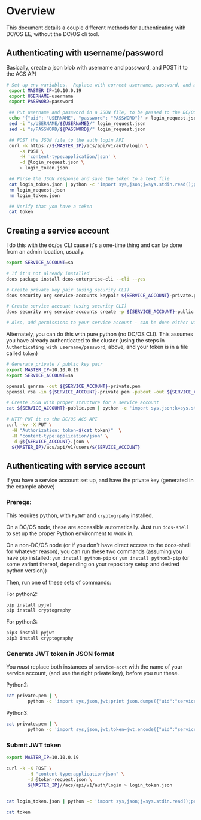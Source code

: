 # Overview

This document details a couple different methods for authenticating with DC/OS EE, without the DC/OS cli tool.

## Authenticating with username/password

Basically, create a json blob with username and password, and POST it to the ACS API

```bash
# Set up env variables.  Replace with correct username, password, and master IP
 export MASTER_IP=10.10.0.19
 export USERNAME=username
 export PASSWORD=password

 ## Put username and password in a JSON file, to be passed to the DC/OS auth API
 echo '{"uid": "USERNAME", "password": "PASSWORD"}' > login_request.json
 sed -i "s/USERNAME/${USERNAME}/" login_request.json
 sed -i "s/PASSWORD/${PASSWORD}/" login_request.json

 ## POST the JSON file to the auth login API
 curl -k https://${MASTER_IP}/acs/api/v1/auth/login \
     -X POST \
     -H 'content-type:application/json' \
     -d @login_request.json \
     > login_token.json

 ## Parse the JSON response and save the token to a text file
 cat login_token.json | python -c 'import sys,json;j=sys.stdin.read();print(json.loads(j))["token"]' > token
 rm login_request.json
 rm login_token.json

 ## Verify that you have a token
 cat token
 ```

## Creating a service account
I do this with the dc/os CLI cause it's a one-time thing and can be done from an admin location, usually.

```bash
export SERVICE_ACCOUNT=sa

# If it's not already installed
dcos package install dcos-enterprise-cli --cli --yes

# Create private key pair (using security CLI)
dcos security org service-accounts keypair ${SERVICE_ACCOUNT}-private.pem ${SERVICE_ACCOUNT}-public.pem

# Create service account (using security CLI)
dcos security org service-accounts create -p ${SERVICE_ACCOUNT}-public.pem -d "${SERVICE_ACCOUNT} service account" ${SERVICE_ACCOUNT}

# Also, add permissions to your service account - can be done either via CLI or UI
```

Alternately, you can do this with pure python (no DC/OS CLI).  This assumes you have already authenticated to the cluster (using the steps in `Authenticating with username/password`, above, and your token is in a file called `token`)

```bash
# Generate private / public key pair
export MASTER_IP=10.10.0.19
export SERVICE_ACCOUNT=sa

openssl genrsa -out ${SERVICE_ACCOUNT}-private.pem
openssl rsa -in ${SERVICE_ACCOUNT}-private.pem -pubout -out ${SERVICE_ACCOUNT}-public.pem

# Create JSON with proper structure for a service account
cat ${SERVICE_ACCOUNT}-public.pem | python -c 'import sys,json;k=sys.stdin.read();print(json.dumps({"public_key":k}))' > ${SERVICE_ACCOUNT}.json

# HTTP PUT it to the DC/OS ACS API
curl -kv -X PUT \
  -H "Authorization: token=$(cat token)"  \
  -H "content-type:application/json" \
  -d @${SERVICE_ACCOUNT}.json \
  ${MASTER_IP}/acs/api/v1/users/${SERVICE_ACCOUNT}
```


## Authenticating with service account

If you have a service account set up, and have the private key (generated in the example above)


### Prereqs:
This requires python, with `PyJWT` and `cryptogrpahy` installed.

On a DC/OS node, these are accessible automatically.  Just run `dcos-shell` to set up the proper Python environment to work in.

On a non-DC/OS node (or if you don't have direct access to the dcos-shell for whatever reason), you can run these two commands (assuming you have pip installed: `yum install python-pip` or `yum install python3-pip` (or some variant thereof, depending on your repository setup and desired python version))

Then, run one of these sets of commands:

For python2:

```bash
pip install pyjwt
pip install cryptography
```

For python3:

```bash
pip3 install pyjwt
pip3 install cryptography
```

### Generate JWT token in JSON format
You *must* replace both instances of `service-acct` with the name of your service account, (and use the right private key), before you run these.

Python2: 
```bash
cat private.pem | \
		python -c 'import sys,json,jwt;print json.dumps({"uid":"service-acct", "token":jwt.encode({"uid":"service-acct"}, sys.stdin.read(), algorithm="RS256")})' > token-request.json
```

Python3:
```bash
cat private.pem | \
		python -c 'import sys,json,jwt;token=jwt.encode({"uid":"service-acct"}, sys.stdin.read(), algorithm="RS256").decode("utf-8");print(json.dumps({"uid":"service-acct", "token":token}))' > token-request.json
```

### Submit JWT token

```bash
export MASTER_IP=10.10.0.19

curl -k -X POST \
		-H "content-type:application/json" \
		-d @token-request.json \
		${MASTER_IP}//acs/api/v1/auth/login > login_token.json

  
cat login_token.json | python -c 'import sys,json;j=sys.stdin.read();print(json.loads(j))["token"]' > token

cat token
```